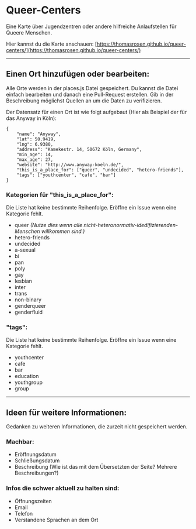 # Queer-Centers

Eine Karte über Jugendzentren oder andere hilfreiche Anlaufstellen für Queere Menschen.

Hier kannst du die Karte anschauen: [https://thomasrosen.github.io/queer-centers/](https://thomasrosen.github.io/queer-centers/)

------------------------


## Einen Ort hinzufügen oder bearbeiten:

Alle Orte werden in der places.js Datei gespeichert.
Du kannst die Datei einfach bearbeiten und danach eine Pull-Request erstellen. Gib in der Beschreibung möglichst Quellen an um die Daten zu verifizieren.

Der Datensatz für einen Ort ist wie folgt aufgebaut (Hier als Beispiel der für das Anyway in Köln):

    {
        "name": "Anyway",
        "lat": 50.9419,
        "lng": 6.9380,
        "address": "Kamekestr. 14, 50672 Köln, Germany",
        "min_age": 14,
        "max_age": 27,
        "website": "http://www.anyway-koeln.de/",
        "this_is_a_place_for": ["queer", "undecided", "hetero-friends"],
        "tags": ["youthcenter", "cafe", "bar"]
    }


### Kategorien für "this_is_a_place_for":
Die Liste hat keine bestimmte Reihenfolge. Eröffne ein Issue wenn eine Kategorie fehlt.
* queer _(Nutze dies wenn alle nicht-heteronormativ-idedifizierenden-Menschen willkommen sind.)_
* hetero-friends
* undecided
* a-sexual
* bi
* pan
* poly
* gay
* lesbian
* inter
* trans
* non-binary
* genderqueer
* genderfluid

### "tags":
Die Liste hat keine bestimmte Reihenfolge. Eröffne ein Issue wenn eine Kategorie fehlt.
* youthcenter
* cafe
* bar
* education
* youthgroup
* group


------------------------

## Ideen für weitere Informationen:
Gedanken zu weiteren Informationen, die zurzeit nicht gespeichert werden.

### Machbar:
* Eröffnungsdatum
* Schließungsdatum
* Beschreibung (Wie ist das mit dem Übersetzten der Seite? Mehrere Beschreibungen?)

### Infos die schwer aktuell zu halten sind:
* Öffnungszeiten
* Email
* Telefon
* Verstandene Sprachen an dem Ort
